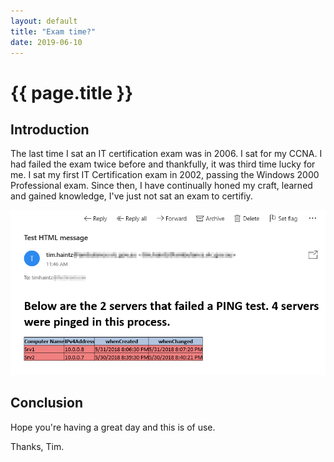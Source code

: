 ```yaml
---
layout: default
title: "Exam time?"
date: 2019-06-10
---
```

# {{ page.title }}

## Introduction

The last time I sat an IT certification exam was in 2006. I sat for my CCNA. I had failed the exam twice before and thankfully, it was third time lucky for me. I sat my first IT Certification exam in 2002, passing the Windows 2000 Professional exam. Since then, I have continually honed my craft, learned and gained knowledge, I've just not sat an exam to certifiy.

![Name of Image](/assets/20180531/HTML-EmailAsFile.png)

## Conclusion

Hope you're having a great day and this is of use.

Thanks, Tim.
